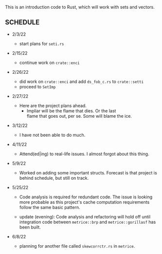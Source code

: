 This is an introduction code to Rust, which will work with sets and vectors.

SCHEDULE
---------

- 2/3/22
  * start plans for `seti.rs`

- 2/15/22
  * continue work on `crate::enci`

- 2/26/22
  * did work on `crate::enci` and add `ds_fob_c.rs` to `crate::setti`
  * proceed to `SetImp`

- 2/27/22
  * Here are the project plans ahead.
    * Impliar will be the flame that dies. Or the last    
      flame that goes out, per se. Some will blame the
      ice.

- 3/12/22
  * I have not been able to do much.

- 4/11/22
  * Attend(ed|ing) to real-life issues. I almost forgot about this thing.

- 5/9/22
  * Worked on adding some important structs. Forecast is that project is
    behind schedule, but still on track.

- 5/25/22
  * Code analysis is required for redundant code. The issue is looking more
    probable as this project's cache computation requirements follow the
    same basic pattern.

  * update (evening):
      Code analysis and refactoring will hold off until integration code
      between `metrice::brp` and `metrice::gorillasf` has been built.

- 6/8/22
  * planning for another file called `skewcorrctr.rs` in `metrice`.
